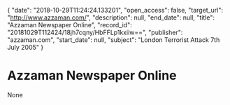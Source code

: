 {
  "date": "2018-10-29T11:24:24.133201", 
  "open_access": false, 
  "target_url": "http://www.azzaman.com/", 
  "description": null, 
  "end_date": null, 
  "title": "Azzaman Newspaper Online", 
  "record_id": "20181029T112424/18jh7cqny/HbFFLp1kxiiw==", 
  "publisher": "azzaman.com", 
  "start_date": null, 
  "subject": "London Terrorist Attack 7th July 2005"
}

# Azzaman Newspaper Online

None